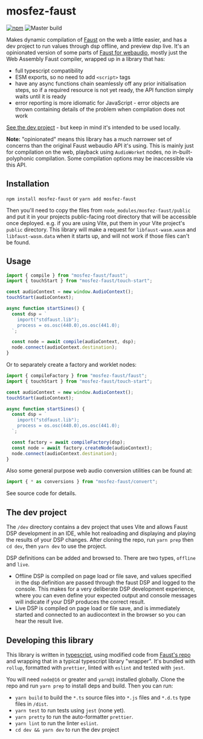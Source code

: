 # mosfez-faust

[![npm](https://img.shields.io/npm/v/mosfez-faust.svg)](https://www.npmjs.com/package/mosfez-faust) ![Master build](https://github.com/dxinteractive/mosfez-faust/workflows/CI/badge.svg?branch=main)

Makes dynamic compilation of [Faust](https://faust.grame.fr/) on the web a little easier, and has a dev project to run values through dsp offline, and preview dsp live. It's an opinionated version of some parts of [Faust for webaudio](https://github.com/grame-cncm/faust/tree/master-dev/architecture/webaudio), mostly just the Web Assembly Faust compiler, wrapped up in a library that has:

- full typescript compatibility
- ESM exports, so no need to add `<script>` tags
- have any async functions chain seamlessly off any prior initialisation steps, so if a required resource is not yet ready, the API function simply waits until it is ready
- error reporting is more idiomatic for JavaScript - error objects are thrown containing details of the problem when compilation does not work

[See the dev project](https://dxinteractive.github.io/mosfez-faust/) - but keep in mind it's intended to be used locally.

**Note:** "opinionated" means this library has a much narrower set of concerns than the original Faust webaudio API it's using. This is mainly just for compilation on the web, playback using `AudioWorket` nodes, no in-built-polyphonic compilation. Some compilation options may be inaccessible via this API.

## Installation

`npm install mosfez-faust` or `yarn add mosfez-faust`

Then you'll need to copy the files from `node_modules/mosfez-faust/public` and put it in your projects public-facing root directory that will be accessible once deployed. e.g. if you are using Vite, put them in your Vite project's `public` directory. This library will make a request for `libfaust-wasm.wasm` and `libfaust-wasm.data` when it starts up, and will not work if those files can't be found.

## Usage

```js
import { compile } from "mosfez-faust/faust";
import { touchStart } from "mosfez-faust/touch-start";

const audioContext = new window.AudioContext();
touchStart(audioContext);

async function startSines() {
  const dsp = `
    import("stdfaust.lib");
    process = os.osc(440.0),os.osc(441.0);
  `;

  const node = await compile(audioContext, dsp);
  node.connect(audioContext.destination);
}
```

Or to separately create a factory and worklet nodes:

```js
import { compileFactory } from "mosfez-faust/faust";
import { touchStart } from "mosfez-faust/touch-start";

const audioContext = new window.AudioContext();
touchStart(audioContext);

async function startSines() {
  const dsp = `
    import("stdfaust.lib");
    process = os.osc(440.0),os.osc(441.0);
  `;

  const factory = await compileFactory(dsp);
  const node = await factory.createNode(audioContext);
  node.connect(audioContext.destination);
}
```

Also some general purpose web audio conversion utilities can be found at:

```js
import { * as conversions } from "mosfez-faust/convert";
```

See source code for details.

## The dev project

The `/dev` directory contains a dev project that uses Vite and allows Faust DSP development in an IDE, while hot realoading and displaying and playing the results of your DSP changes. After cloning the repo, run `yarn prep` then `cd dev`, then `yarn dev` to use the project.

DSP definitions can be added and browsed to. There are two types, `offline` and `live`.

- Offline DSP is compiled on page load or file save, and values specified in the dsp definition are passed through the faust DSP and logged to the console. This makes for a very deliberate DSP development experience, where you can even define your expected output and console messages will indicate if your DSP produces the correct result.
- Live DSP is compiled on page load or file save, and is immediately started and connected to an audiocontext in the browser so you can hear the result live.

## Developing this library

This library is written in [typescript](https://www.typescriptlang.org/), using modified code from [Faust's repo](https://github.com/grame-cncm/faust) and wrapping that in a typical typescript library "wrapper". It's bundled with `rollup`, formatted with `prettier`, linted with `eslint` and tested with `jest`.

You will need `node@16` or greater and `yarn@1` installed globally. Clone the repo and run `yarn prep` to install deps and build. Then you can run:

- `yarn build` to build the `*.ts` source files into `*.js` files and `*.d.ts` type files in `/dist`.
- `yarn test` to run tests using `jest` (none yet).
- `yarn pretty` to run the auto-formatter `prettier`.
- `yarn lint` to run the linter `eslint`.
- `cd dev && yarn dev` to run the dev project
